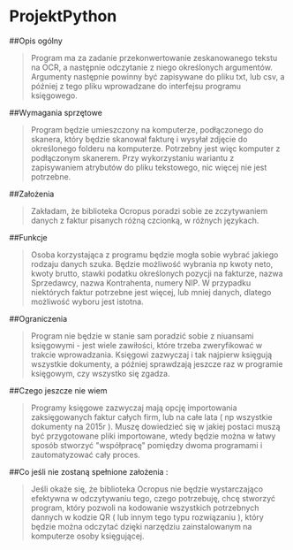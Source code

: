 # ProjektPython

##Opis ogólny 

  >Program ma za zadanie przekonwertowanie zeskanowanego tekstu na OCR, a następnie odczytanie z niego określonych argumentów.
  Argumenty następnie powinny być zapisywane do pliku txt, lub csv, a później z tego pliku wprowadzane do interfejsu programu   księgowego. 

##Wymagania sprzętowe
  
  >Program będzie umieszczony na komputerze, podłączonego do skanera, który będzie skanował fakturę i wysyłał zdjęcie do        określonego folderu na komputerze. Potrzebny jest więc komputer z podłączonym skanerem. Przy wykorzystaniu wariantu z        zapisywaniem atrybutów do pliku tekstowego, nic więcej nie jest potrzebne. 
  
##Założenia
  
  >Zakładam, że biblioteka Ocropus poradzi sobie ze zczytywaniem danych z faktur pisanych różną czcionką, w różnych językach. 
  
##Funkcje 
  
  >Osoba korzystająca z programu będzie mogła sobie wybrać jakiego rodzaju danych szuka. Będzie możliwość wybrania np kwoty     neto, kwoty brutto, stawki podatku określonych pozycji na fakturze, nazwa Sprzedawcy, nazwa Kontrahenta, numery NIP. W       przypadku niektórych faktur potrzebne jest więcej, lub mniej danych, dlatego możliwość wyboru jest istotna.  

##Ograniczenia 

   >Program nie będzie w stanie sam poradzić sobie z niuansami księgowymi - jest wiele zawiłości, które trzeba zweryfikować w   trakcie wprowadzania. Księgowi zazwyczaj i tak najpierw księgują wszystkie dokumenty, a później sprawdzają jeszcze raz w programie księgowym, czy wszystko się zgadza. 
 
##Czego jeszcze nie wiem

  >Programy księgowe zazwyczaj mają opcję importowania zaksięgowanych faktur całych firm, lub na całe lata ( np wszystkie dokumenty na 2015r ). Muszę dowiedzieć się w jakiej postaci muszą być przygotowane pliki importowane, wtedy będzie można w łatwy sposób stworzyć "współpracę" pomiędzy dwoma programami i zautomatyzować cały proces. 
  
##Co jeśli nie zostaną spełnione założenia : 

  >Jeśli okaże się, że biblioteka Ocropus nie będzie wystarczająco efektywna w odczytywaniu tego, czego potrzebuję, chcę stworzyć program, który pozwoli na kodowanie wszystkich potrzebnych dannych w kodzie QR ( lub innym tego typu rozwiązaniu ), który będzie można odczytać dzięki narzędziu zainstalowanym na komputerze osoby księgującej. 
